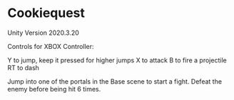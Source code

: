 # Cookiequest
Unity Version 2020.3.20

Controls for XBOX Controller:

Y to jump, keep it pressed for higher jumps
X to attack
B to fire a projectile
RT to dash

Jump into one of the portals in the Base scene to start a fight.
Defeat the enemy before being hit 6 times.
